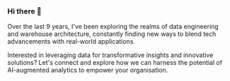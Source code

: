 ### Hi there 👋

Over the last 9 years, I've been exploring the realms of data engineering and warehouse architecture, constantly finding new ways to blend tech advancements with real-world applications.

Interested in leveraging data for transformative insights and innovative solutions? Let's connect and explore how we can harness the potential of AI-augmented analytics to empower your organisation.
